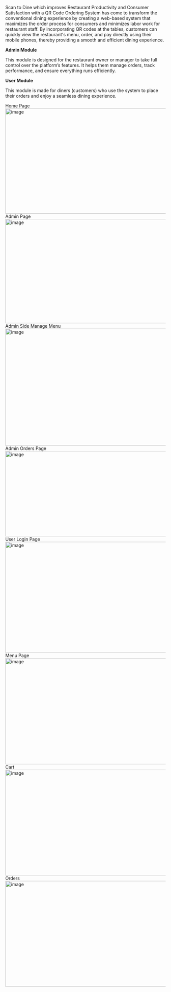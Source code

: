 Scan to Dine which improves Restaurant Productivity and Consumer Satisfaction with a QR Code Ordering System has come to transform the conventional dining experience by creating a web-based system that maximizes the order process for consumers and minimizes labor work for restaurant staff. 
By incorporating QR codes at the tables, customers can quickly view the restaurant's menu, order, and pay directly using their mobile phones, thereby providing a smooth and efficient dining experience.

**Admin Module** 

This module is designed for the restaurant owner or manager to take full control over the 
platform’s features. It helps them manage orders, track performance, and ensure everything 
runs efficiently. 

**User Module**

This module is made for diners (customers) who use the system to place their orders 
and enjoy a seamless dining experience. 

Home Page
<img width="732" height="329" alt="image" src="https://github.com/user-attachments/assets/e1171aa9-a606-4083-8bc4-d3a75f368a9e" />
Admin Page
<img width="731" height="326" alt="image" src="https://github.com/user-attachments/assets/01059ba2-dff4-49ff-8048-199538d64c32" />
Admin Side Manage Menu
<img width="776" height="366" alt="image" src="https://github.com/user-attachments/assets/8d06b9e8-74e9-460f-8ba4-20ee3b7bb2df" />
Admin Orders Page
<img width="689" height="267" alt="image" src="https://github.com/user-attachments/assets/33bd9182-4e43-4de0-b8cc-4007c2616ec4" />
User Login Page
<img width="730" height="347" alt="image" src="https://github.com/user-attachments/assets/3d0f3e37-01cd-481c-8c34-0f7dcc2de38a" />
Menu Page
<img width="722" height="332" alt="image" src="https://github.com/user-attachments/assets/5779e72c-80d5-4067-b161-97895056ae4b" />
Cart
<img width="734" height="331" alt="image" src="https://github.com/user-attachments/assets/b1a14c4c-e66a-4079-87cd-935102aaa642" />
Orders
<img width="758" height="331" alt="image" src="https://github.com/user-attachments/assets/0a144eb7-2d1b-4da5-a475-f25c51c608ef" />



